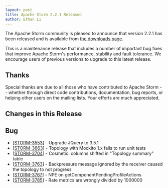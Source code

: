 ```yaml
---
layout: post
title: Apache Storm 2.2.1 Released
author: Ethan Li
---
```


The Apache Storm community is pleased to announce that version 2.2.1 has been released and is available from [the downloads page](/downloads.html).

This is a maintenance release that includes a number of important bug fixes that improve Apache Storm's performance, stability and fault tolerance. We encourage users of previous versions to upgrade to this latest release.


Thanks
------
Special thanks are due to all those who have contributed to Apache Storm -- whether through direct code contributions, documentation, bug reports, or helping other users on the mailing lists. Your efforts are much appreciated.


Changes in this Release
---------
<h2>Bug</h2>
<ul>
<li>[<a href="https://issues.apache.org/jira/browse/STORM-3553">STORM-3553</a>] - Upgrade JQuery to 3.5.1</li>
<li>[<a href="https://issues.apache.org/jira/browse/STORM-3663">STORM-3663</a>] - Topology with Mockito 1.x fails to run unit tests </li>
<li>[<a href="https://issues.apache.org/jira/browse/STORM-3704">STORM-3704</a>] - Cosmetic: columns shifted in "Topology summary" table</li>
<li>[<a href="https://issues.apache.org/jira/browse/STORM-3763">STORM-3763</a>] - Backpressure message ignored by the receiver caused the topology to not progress</li>
<li>[<a href="https://issues.apache.org/jira/browse/STORM-3767">STORM-3767</a>] - NPE on getComponentPendingProfileActions </li>
<li>[<a href="https://issues.apache.org/jira/browse/STORM-3785">STORM-3785</a>] - Rate metrics are wrongly divided by 1000000</li>
</ul>